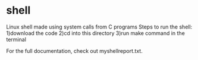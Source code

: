 # shell
Linux shell made using  system calls from C programs
Steps to run the shell:
1)download the code
2)cd into this directory
3)run make command in the terminal

For the full documentation, check out myshellreport.txt.
